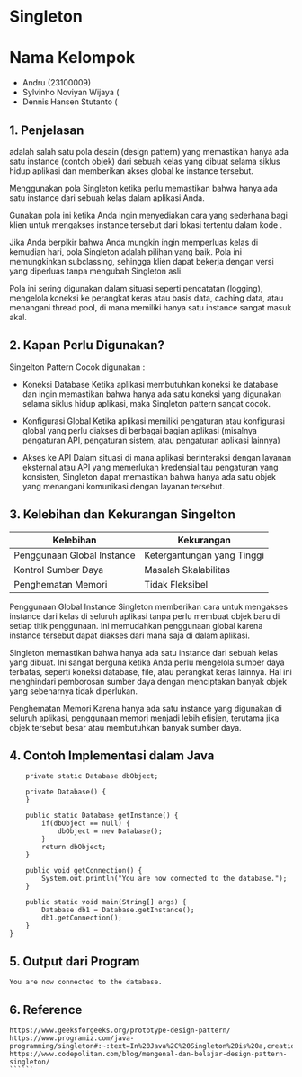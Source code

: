 # Singleton 
# Nama Kelompok
- Andru                     (23100009)
- Sylvinho Noviyan Wijaya   (                     
- Dennis Hansen Stutanto    ( 
## 1. Penjelasan
adalah salah satu pola desain (design pattern) yang memastikan hanya ada satu instance (contoh objek) dari sebuah kelas yang dibuat selama siklus hidup aplikasi dan memberikan akses global ke instance tersebut.

Menggunakan pola Singleton ketika  perlu memastikan bahwa hanya ada satu instance dari sebuah kelas dalam aplikasi Anda.

Gunakan pola ini ketika Anda ingin menyediakan cara yang sederhana bagi klien untuk mengakses instance tersebut dari lokasi tertentu dalam kode .

Jika Anda berpikir bahwa Anda mungkin ingin memperluas kelas di kemudian hari, pola Singleton adalah pilihan yang baik. Pola ini memungkinkan subclassing, sehingga klien dapat bekerja dengan versi yang diperluas tanpa mengubah Singleton asli.

Pola ini sering digunakan dalam situasi seperti pencatatan (logging), mengelola koneksi ke perangkat keras atau basis data, caching data, atau menangani thread pool, di mana memiliki hanya satu instance sangat masuk akal.


## 2. Kapan  Perlu Digunakan?
Singelton Pattern Cocok digunakan : 
- Koneksi Database
  Ketika aplikasi membutuhkan koneksi ke database dan ingin memastikan bahwa hanya ada satu koneksi yang digunakan selama siklus hidup aplikasi, maka Singleton pattern sangat cocok.
  
- Konfigurasi Global
  Ketika aplikasi  memiliki pengaturan atau konfigurasi global yang perlu diakses di berbagai bagian aplikasi (misalnya pengaturan API, pengaturan sistem, atau pengaturan aplikasi lainnya)
  
- Akses ke API
  Dalam situasi di mana aplikasi berinteraksi dengan layanan eksternal atau API yang memerlukan kredensial tau pengaturan yang konsisten,  Singleton dapat memastikan bahwa hanya ada satu objek yang menangani komunikasi dengan layanan tersebut.
  
## 3. Kelebihan dan Kekurangan Singelton 

| **Kelebihan** | **Kekurangan** |
|--------------|--------------|
| Penggunaan Global Instance | Ketergantungan yang Tinggi  |
|Kontrol Sumber Daya | Masalah Skalabilitas |
| Penghematan Memori  | Tidak Fleksibel |

Penggunaan Global Instance Singleton memberikan cara untuk mengakses instance dari kelas di seluruh aplikasi tanpa perlu membuat objek baru di setiap titik penggunaan. Ini memudahkan penggunaan global karena instance tersebut dapat diakses dari mana saja di dalam aplikasi.

Singleton memastikan bahwa hanya ada satu instance dari sebuah kelas yang dibuat. Ini sangat berguna ketika Anda perlu mengelola sumber daya terbatas, seperti koneksi database, file, atau perangkat keras lainnya. Hal ini menghindari pemborosan sumber daya dengan menciptakan banyak objek yang sebenarnya tidak diperlukan.

Penghematan Memori Karena hanya ada satu instance yang digunakan di seluruh aplikasi, penggunaan memori menjadi lebih efisien, terutama jika objek tersebut besar atau membutuhkan banyak sumber daya.



## 4. Contoh Implementasi  dalam Java

```class Database {
    private static Database dbObject;

    private Database() {      
    }

    public static Database getInstance() {
        if(dbObject == null) {
            dbObject = new Database();
        }
        return dbObject;
    }

    public void getConnection() {
        System.out.println("You are now connected to the database.");
    }

    public static void main(String[] args) {
        Database db1 = Database.getInstance();
        db1.getConnection();
    }
}

```

## 5. Output dari Program
```
You are now connected to the database.
```

## 6. Reference 
```````
https://www.geeksforgeeks.org/prototype-design-pattern/
https://www.programiz.com/java-programming/singleton#:~:text=In%20Java%2C%20Singleton%20is%20a,creation%20outside%20of%20the%20class
https://www.codepolitan.com/blog/mengenal-dan-belajar-design-pattern-singleton/
``````
